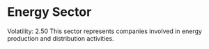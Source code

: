# Energy Sector

Volatility: 2.50
This sector represents companies involved in energy production and distribution activities.
